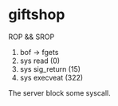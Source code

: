 # giftshop

ROP && SROP

1. bof -> fgets
2. sys read (0)
3. sys sig_return (15)
4. sys execveat (322)

The server block some syscall.
